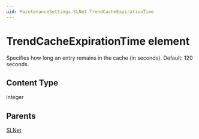 ```yaml
---
uid: MaintenanceSettings.SLNet.TrendCacheExpirationTime
---
```


# TrendCacheExpirationTime element

Specifies how long an entry remains in the cache (in seconds). Default: 120 seconds.

## Content Type

integer

## Parents

[SLNet](xref:MaintenanceSettings.SLNet)
